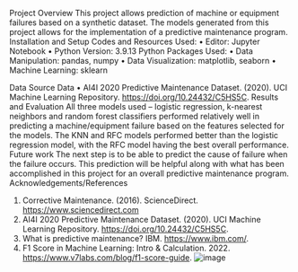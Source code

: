 Project Overview
This project allows prediction of machine or equipment failures based on a synthetic dataset. The models generated from this project allows for the implementation of a predictive maintenance program.
Installation and Setup
Codes and Resources Used:
•	Editor: Jupyter Notebook
•	Python Version: 3.9.13
Python Packages Used:
•	Data Manipulation: pandas, numpy
•	Data Visualization: matplotlib, seaborn
•	Machine Learning: sklearn

Data
Source Data
•	AI4I 2020 Predictive Maintenance Dataset. (2020). UCI Machine Learning Repository. https://doi.org/10.24432/C5HS5C.
Results and Evaluation
All three models used – logistic regression, k-nearest neighbors and random forest classifiers performed relatively well in predicting a machine/equipment failure based on the features selected for the models. The KNN and RFC models performed better than the logistic regression model, with the RFC model having the best overall performance.
Future work
The next step is to be able to predict the cause of failure when the failure occurs. This prediction will be helpful along with what has been accomplished in this project for an overall predictive maintenance program.
Acknowledgements/References
1. Corrective Maintenance. (2016). ScienceDirect. https://www.sciencedirect.com
2. AI4I 2020 Predictive Maintenance Dataset. (2020). UCI Machine Learning Repository. https://doi.org/10.24432/C5HS5C.
3. What is predictive maintenance? IBM. https://www.ibm.com/.
4. F1 Score in Machine Learning: Intro & Calculation. 2022. https://www.v7labs.com/blog/f1-score-guide.
![image](https://github.com/user-attachments/assets/f77eb95c-f76a-4364-a86d-3e1f60572a62)
